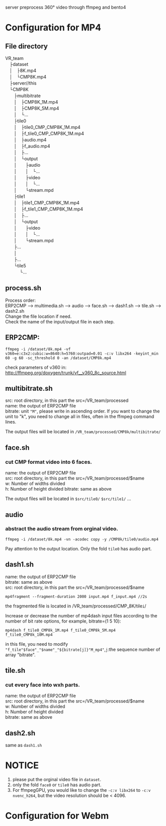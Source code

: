 server
preprocess 360° video through ffmpeg and bento4

# Configuration for MP4
## File directory
VR_team   
　├dataset  
　│　├8K.mp4  
　│　└CMP8K.mp4  
　├server//this  
　└CMP8K  
　　├multibitrate  
　　│　├CMP8K_1M.mp4  
　　│　├CMP8K_5M.mp4  
　　│　└...  
　　├tile0  
　　│　├tile0_CMP_CMP8K_1M.mp4  
　　│　├f_tile0_CMP_CMP8K_1M.mp4  
　　│　├audio.mp4  
　　│　├f_audio.mp4  
　　│　├...  
　　│　└output  
　　│　　├audio  
　　│　　│　└...  
　　│　　├video  
　　│　　│　└...  
　　│　　└stream.mpd  
　　├tile1  
　　│　├tile1_CMP_CMP8K_1M.mp4  
　　│　├f_tile1_CMP_CMP8K_1M.mp4    
　　│　├...  
　　│　└output  
　　│　　├video  
　　│　　│　└...  
　　│　　└stream.mpd      
　　├...  
　　│  
　　├...  
　　└tile5  
　　 　└...  

## process.sh
Process order:  
ERP2CMP --> multimedia.sh --> audio --> face.sh --> dash1.sh --> tile.sh --> dash2.sh    
Change the file location if need.  
Check the name of the input/output file in each step.  

## ERP2CMP:  
```
ffmpeg -i /dataset/8k.mp4 -vf v360=e:c3x2:cubic:w=8640:h=5760:outpad=0.01 -c:v libx264 -keyint_min 60 -g 60 -sc_threshold 0 -an /dataset/CMP8k.mp4
```
check parameters of v360 in: http://ffmpeg.org/doxygen/trunk/vf__v360_8c_source.html

## multibitrate.sh
src: root directory, in this part the src=/VR_team/processed   
name: the output of ERP2CMP file  
bitrate: unit `"M"`, please write in ascending order. If you want to change the unit to "k", you need to change all in files, often in the ffmpeg command lines.    

The output files will be located in `/VR_team/processed/CMP8k/multibitrate/`  

## face.sh
### cut CMP format video into 6 faces.
name: the output of ERP2CMP file  
src: root directory, in this part the src=/VR_team/processed/$name  
w: Number of widths divided  
h: Number of height divided
bitrate: same as above

The output files will be located in `$src/tile0/` `$src/tile1/` ...

## audio
### abstract the audio stream from orginal video.   
```
ffmpeg -i /dataset/8k.mp4 -vn -acodec copy -y /CMP8k/tile0/audio.mp4
```
Pay attention to the output location. Only the fold `tile0` has audio part.  

## dash1.sh
name: the output of ERP2CMP file  
bitrate: same as above  
src: root directory, in this part the src=/VR_team/processed/$name
```
mp4fragment --fragment-duration 2000 input.mp4 f_input.mp4 //2s
```
the fragmented file is located in /VR_team/processed/CMP_8K/tile`i`/

Increase or decrease the number of mp4dash input files according to the number of bit rate options, for example, bitrate=(1 5 10):  
```
mp4dash f_tile0_CMP8k_1M.mp4 f_tile0_CMP8k_5M.mp4 f_tile0_CMP8k_10M.mp4
```
in this file, you need to modify `"f_tile"$face"_"$name"_"${bitrate[j]}"M_mp4"`,`j`:the sequence number of array "bitrate". 

## tile.sh
### cut every face into wxh parts.  
name: the output of ERP2CMP file  
src: root directory, in this part the src=/VR_team/processed/$name  
w: Number of widths divided  
h: Number of height divided  
bitrate: same as above

## dash2.sh
same as `dash1.sh`

# NOTICE
1. please put the orginal video file in `dataset`.  
2. only the fold `face0` or `tile0` has audio part.  
3. For ffmpegGPU, you would like to change the `-c:v libx264` to `-c:v nvenc_h264`, but the video resolution should be < 4096.


# Configuration for Webm


